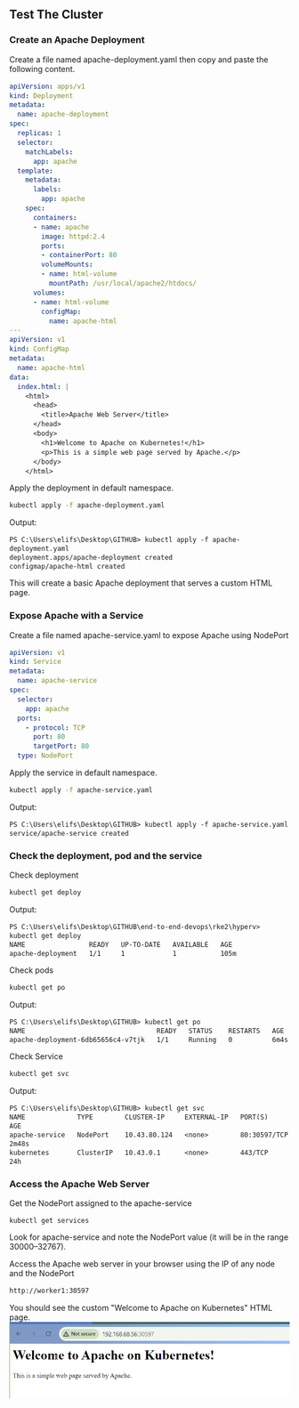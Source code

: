 ## Test The Cluster

### Create an Apache Deployment

Create a file named apache-deployment.yaml then copy and paste the following content.

```yaml
apiVersion: apps/v1
kind: Deployment
metadata:
  name: apache-deployment
spec:
  replicas: 1
  selector:
    matchLabels:
      app: apache
  template:
    metadata:
      labels:
        app: apache
    spec:
      containers:
      - name: apache
        image: httpd:2.4
        ports:
        - containerPort: 80
        volumeMounts:
        - name: html-volume
          mountPath: /usr/local/apache2/htdocs/
      volumes:
      - name: html-volume
        configMap:
          name: apache-html
---
apiVersion: v1
kind: ConfigMap
metadata:
  name: apache-html
data:
  index.html: |
    <html>
      <head>
        <title>Apache Web Server</title>
      </head>
      <body>
        <h1>Welcome to Apache on Kubernetes!</h1>
        <p>This is a simple web page served by Apache.</p>
      </body>
    </html>
```

Apply the deployment in default namespace.

```bash
kubectl apply -f apache-deployment.yaml
```

Output:
```
PS C:\Users\elifs\Desktop\GITHUB> kubectl apply -f apache-deployment.yaml
deployment.apps/apache-deployment created
configmap/apache-html created
```

This will create a basic Apache deployment that serves a custom HTML page.


### Expose Apache with a Service

Create a file named apache-service.yaml to expose Apache using NodePort

```yaml
apiVersion: v1
kind: Service
metadata:
  name: apache-service
spec:
  selector:
    app: apache
  ports:
    - protocol: TCP
      port: 80
      targetPort: 80
  type: NodePort
```

Apply the service in default namespace. 

```bash
kubectl apply -f apache-service.yaml
```

Output:
```
PS C:\Users\elifs\Desktop\GITHUB> kubectl apply -f apache-service.yaml
service/apache-service created
```

### Check the deployment, pod and the service

Check deployment

```bash
kubectl get deploy
```

Output:
```
PS C:\Users\elifs\Desktop\GITHUB\end-to-end-devops\rke2\hyperv> kubectl get deploy
NAME                READY   UP-TO-DATE   AVAILABLE   AGE
apache-deployment   1/1     1            1           105m
```

Check pods

```bash
kubectl get po
```

Output:
```
PS C:\Users\elifs\Desktop\GITHUB> kubectl get po
NAME                                 READY   STATUS    RESTARTS   AGE
apache-deployment-6db65656c4-v7tjk   1/1     Running   0          6m4s
```

Check Service 

```bash
kubectl get svc
```

Output:
```
PS C:\Users\elifs\Desktop\GITHUB> kubectl get svc
NAME             TYPE        CLUSTER-IP     EXTERNAL-IP   PORT(S)        AGE
apache-service   NodePort    10.43.80.124   <none>        80:30597/TCP   2m48s
kubernetes       ClusterIP   10.43.0.1      <none>        443/TCP        24h
```

### Access the Apache Web Server

Get the NodePort assigned to the apache-service

```
kubectl get services
```

Look for apache-service and note the NodePort value (it will be in the range 30000–32767).

Access the Apache web server in your browser using the IP of any node and the NodePort

```bash
http://worker1:30597
```

You should see the custom "Welcome to Apache on Kubernetes" HTML page.
![alt text](images/image-apache.png)
